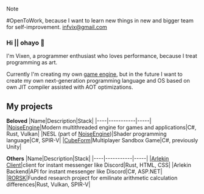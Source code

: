 > [!NOTE]
> #OpenToWork, because I want to learn new things in new and bigger team for self-improvement. infvix@gmail.com

### Hi || ohayo 👋
I'm Vixen, a programmer enthusiast who loves performance, because I treat programming as art.

Currently I'm creating my own [game engine](https://github.com/NoiseStudio/NoiseEngine), but in the future I want to create my own next-generation programming language and OS based on own JIT compiler assisted with AOT optimizations.

## My projects

**Beloved**
|Name|Description|Stack|
|----|-----------|-----|
|[NoiseEngine](https://github.com/NoiseStudio/NoiseEngine)|Modern multithreaded engine for games and applications|C#, Rust, Vulkan|
|NESL (part of [NoiseEngine](https://github.com/NoiseStudio/NoiseEngine))|Shader programming language|C#, SPIR-V|
|[CubeForm](https://cubeform.net/)|Multiplayer Sandbox Game|C#, previously Unity|

**Others**
|Name|Description|Stack|
|----|-----------|-----|
|[Arlekin Client](https://github.com/ArlekinTeam/ArlekinClient)|client for instant messenger like Discord|Rust, HTML, CSS|
|Arlekin Backend|API for instant messenger like Discord|C#, ASP.NET|
|[RORSK](https://github.com/Vixenka/RORSK)|Funded research project for emilinate arithmetic calculation differences|Rust, Vulkan, SPIR-V|
